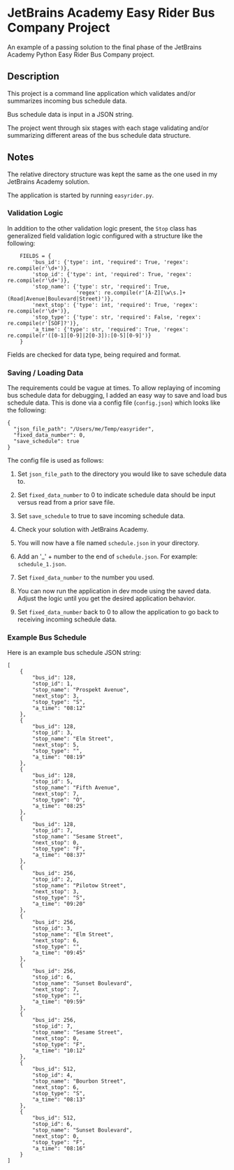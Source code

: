 # JetBrains Academy Easy Rider Bus Company Project

An example of a passing solution to the final phase of the JetBrains Academy Python Easy Rider Bus Company project.

## Description

This project is a command line application which validates and/or summarizes incoming bus schedule data.

Bus schedule data is input in a JSON string.

The project went through six stages with each stage validating and/or summarizing different areas of the bus schedule data structure.

## Notes

The relative directory structure was kept the same as the one used in my JetBrains Academy solution.

The application is started by running `easyrider.py`.

### Validation Logic

In addition to the other validation logic present, the `Stop` class has generalized field validation logic configured with a structure like the following:

```
    FIELDS = {
        'bus_id': {'type': int, 'required': True, 'regex': re.compile(r'\d+')},
        'stop_id': {'type': int, 'required': True, 'regex': re.compile(r'\d+')},
        'stop_name': {'type': str, 'required': True,
                      'regex': re.compile(r'[A-Z][\w\s.]+(Road|Avenue|Boulevard|Street)')},
        'next_stop': {'type': int, 'required': True, 'regex': re.compile(r'\d+')},
        'stop_type': {'type': str, 'required': False, 'regex': re.compile(r'[SOF]?')},
        'a_time': {'type': str, 'required': True, 'regex': re.compile(r'([0-1][0-9]|2[0-3]):[0-5][0-9]')}
    }
```

Fields are checked for data type, being required and format.

### Saving / Loading Data

The requirements could be vague at times. To allow replaying of incoming bus schedule data for debugging, I added an easy way to save and load bus schedule data. This is done via a config file (`config.json`) which looks like the following:

```
{
  "json_file_path": "/Users/me/Temp/easyrider",
  "fixed_data_number": 0,
  "save_schedule": true
}
```

The config file is used as follows:

1. Set `json_file_path` to the directory you would like to save schedule data to.

2. Set `fixed_data_number` to 0 to indicate schedule data should be input versus read from a prior save file.

3. Set `save_schedule` to true to save incoming schedule data.

4. Check your solution with JetBrains Academy.

5. You will now have a file named `schedule.json` in your directory.

6. Add an '_' + number to the end of `schedule.json`. For example: `schedule_1.json`.

7. Set `fixed_data_number` to the number you used.

8. You can now run the application in dev mode using the saved data. Adjust the logic until you get the desired application behavior.

9. Set `fixed_data_number` back to 0 to allow the application to go back to receiving incoming schedule data.

### Example Bus Schedule

Here is an example bus schedule JSON string:

```
[
    {
        "bus_id": 128,
        "stop_id": 1,
        "stop_name": "Prospekt Avenue",
        "next_stop": 3,
        "stop_type": "S",
        "a_time": "08:12"
    },
    {
        "bus_id": 128,
        "stop_id": 3,
        "stop_name": "Elm Street",
        "next_stop": 5,
        "stop_type": "",
        "a_time": "08:19"
    },
    {
        "bus_id": 128,
        "stop_id": 5,
        "stop_name": "Fifth Avenue",
        "next_stop": 7,
        "stop_type": "O",
        "a_time": "08:25"
    },
    {
        "bus_id": 128,
        "stop_id": 7,
        "stop_name": "Sesame Street",
        "next_stop": 0,
        "stop_type": "F",
        "a_time": "08:37"
    },
    {
        "bus_id": 256,
        "stop_id": 2,
        "stop_name": "Pilotow Street",
        "next_stop": 3,
        "stop_type": "S",
        "a_time": "09:20"
    },
    {
        "bus_id": 256,
        "stop_id": 3,
        "stop_name": "Elm Street",
        "next_stop": 6,
        "stop_type": "",
        "a_time": "09:45"
    },
    {
        "bus_id": 256,
        "stop_id": 6,
        "stop_name": "Sunset Boulevard",
        "next_stop": 7,
        "stop_type": "",
        "a_time": "09:59"
    },
    {
        "bus_id": 256,
        "stop_id": 7,
        "stop_name": "Sesame Street",
        "next_stop": 0,
        "stop_type": "F",
        "a_time": "10:12"
    },
    {
        "bus_id": 512,
        "stop_id": 4,
        "stop_name": "Bourbon Street",
        "next_stop": 6,
        "stop_type": "S",
        "a_time": "08:13"
    },
    {
        "bus_id": 512,
        "stop_id": 6,
        "stop_name": "Sunset Boulevard",
        "next_stop": 0,
        "stop_type": "F",
        "a_time": "08:16"
    }
]
```
